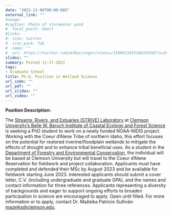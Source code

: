 ```yaml
---
date: "2022-12-06T00:00:00Z"
external_link: ""
#image:
#caption: Photo of stormwater pond
#  focal_point: Smart
#links:
#- icon: twitter
#  icon_pack: fab
#  name: ""
#  url: https://twitter.com/AJReisinger/status/1589621015168323585?s=20&t=RmkTzlIebsr1JIABFzHjBA
slides: ""
summary: Posted 11-17-2022
tags:
- Graduate School
title: Ph.D. Position in Wetland Science
url_code: ""
url_pdf: ""
url_slides: ""
url_video: ""
---
```


**Position Description:**

The [Streams, Rivers, and Estuaries (STRIVE) Laboratory](https://sites.google.com/view/strivelab/opportunities?authuser=0) at [Clemson University’s Belle W. Baruch Institute of Coastal Ecology and Forest Science](https://www.clemson.edu/cafls/research/baruch/) is seeking a PhD student to work on a newly funded NOAA-NIDIS project. Working with the Coeur d’Alene Tribe of northern Idaho, this effort focuses on the potential for restored riverine/floodplain wetlands to mitigate the effects of drought and to enhance tribal beneficial uses. As a student in the [Department of Forestry and Environmental Conservation](https://www.clemson.edu/cafls/forestry-environmental-conservation/index.html), the individual will be based at Clemson University but will travel to the Coeur d’Alene Reservation for fieldwork and project collaboration. Applicants must have completed and defended their MSc by August 2023 and be available for fieldwork starting June 2023. Interested applicants should submit a cover letter, C.V. (including undergraduate and graduate GPA), and the names and contact information for three references. Applicants representing a diversity of backgrounds and eager to support ongoing efforts to broaden participation in science are encouraged to apply. Open until filled. For more information or to apply, contact Dr. Mažeika Patricio Sulliván: mazeiks@clemson.edu.